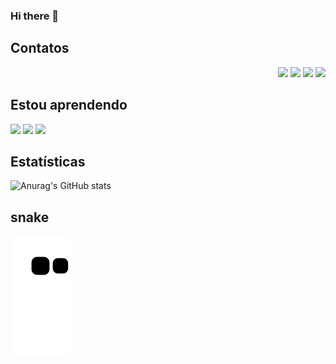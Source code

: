 ### Hi there 👋

<!--
**aguedes2/aguedes2** is a ✨ _special_ ✨ repository because its `README.md` (this file) appears on your GitHub profile.

Here are some ideas to get you started:

- 🔭 I’m currently working on ...
- 🌱 I’m currently learning ...
- 👯 I’m looking to collaborate on ...
- 🤔 I’m looking for help with ...
- 💬 Ask me about ...
- 📫 How to reach me: ...
- 😄 Pronouns: ...
- ⚡ Fun fact: ...
-->

## Contatos
<p align="right">
          <a href="#"><img src="https://img.shields.io/badge/Instagram-E4405F?style=for-the-badge&logo=instagram&logoColor=white"/></a>
          <a href="#"><img src="https://img.shields.io/badge/YouTube-FF0000?style=for-the-badge&logo=youtube&logoColor=white"/></a>
          <a href="#"><img src="https://img.shields.io/badge/LinkedIn-0077B5?style=for-the-badge&logo=linkedin&logoColor=white"/></a>
          <a href="https://guedesinfo.blogspot.com/"><img src="https://img.shields.io/badge/Blogger-FF5722?style=for-the-badge&logo=blogger&logoColor=white"/></a>      
</p>

## Estou aprendendo
<div display="flex">
<img src="https://cdn.jsdelivr.net/gh/devicons/devicon/icons/android/android-original.svg" height="40px"/>
<img src="https://cdn.jsdelivr.net/gh/devicons/devicon/icons/css3/css3-original.svg"  height="40px"/>        
<img src="https://cdn.jsdelivr.net/gh/devicons/devicon/icons/javascript/javascript-plain.svg" height="40px"/>
</div>


## Estatísticas
![Anurag's GitHub stats](https://github-readme-stats.vercel.app/api?username=aguedes2&count_private=true&show_icons=true&theme=react)
          
## snake
![Snake](https://github.com/aguedes2/aguedes2/blob/output/github-contribution-grid-snake.svg)

